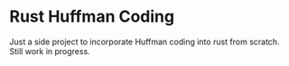 # Rust Huffman Coding
Just a side project to incorporate Huffman coding into rust from scratch. Still work in progress.
